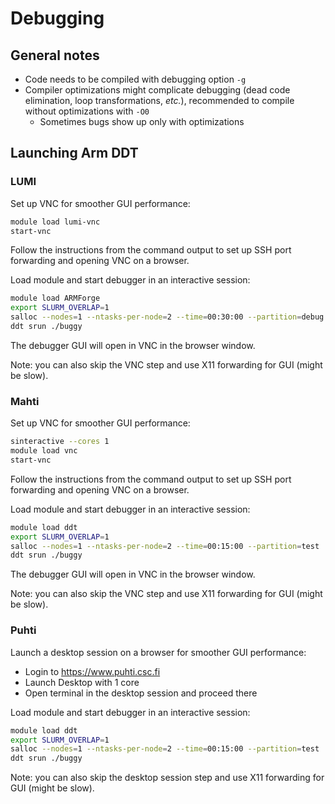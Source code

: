 # Debugging

## General notes

- Code needs to be compiled with debugging option `-g`
- Compiler optimizations might complicate debugging (dead code
  elimination, loop transformations, *etc.*), recommended to
  compile without optimizations with `-O0`
    - Sometimes bugs show up only with optimizations


## Launching Arm DDT

### LUMI

Set up VNC for smoother GUI performance:
```bash
module load lumi-vnc
start-vnc
```
Follow the instructions from the command output to set up
SSH port forwarding and opening VNC on a browser.

Load module and start debugger in an interactive session:
```bash
module load ARMForge
export SLURM_OVERLAP=1
salloc --nodes=1 --ntasks-per-node=2 --time=00:30:00 --partition=debug
ddt srun ./buggy
```

The debugger GUI will open in VNC in the browser window.

Note: you can also skip the VNC step and use X11 forwarding for GUI (might be slow).


### Mahti

Set up VNC for smoother GUI performance:
```bash
sinteractive --cores 1
module load vnc
start-vnc
```
Follow the instructions from the command output to set up
SSH port forwarding and opening VNC on a browser.

Load module and start debugger in an interactive session:
```bash
module load ddt
export SLURM_OVERLAP=1
salloc --nodes=1 --ntasks-per-node=2 --time=00:15:00 --partition=test
ddt srun ./buggy
```

The debugger GUI will open in VNC in the browser window.

Note: you can also skip the VNC step and use X11 forwarding for GUI (might be slow).


### Puhti

Launch a desktop session on a browser for smoother GUI performance:
* Login to https://www.puhti.csc.fi
* Launch Desktop with 1 core
* Open terminal in the desktop session and proceed there

Load module and start debugger in an interactive session:
```bash
module load ddt
export SLURM_OVERLAP=1
salloc --nodes=1 --ntasks-per-node=2 --time=00:15:00 --partition=test
ddt srun ./buggy
```

Note: you can also skip the desktop session step and use X11 forwarding for GUI (might be slow).

